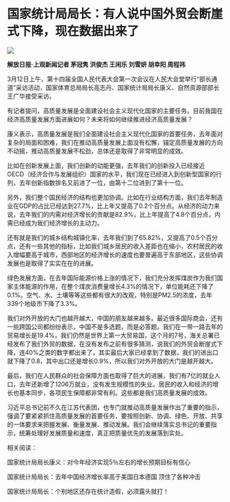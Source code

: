 # 国家统计局局长：有人说中国外贸会断崖式下降，现在数据出来了

![](https://inews.gtimg.com/om_bt/OvQyfgBvDL2kpvAZ_gnYHXUOFzSiCH9kcl7T4cijN7jq0AA/1000)

**解放日报·上观新闻记者 茅冠隽 洪俊杰 王闲乐 刘雪妍 胡幸阳 周程祎**

3月12日上午，第十四届全国人民代表大会第一次会议在人民大会堂举行“部长通道”采访活动，国家体育总局局长高志丹、国家统计局局长康义、自然资源部部长王广华接受采访。

有记者提问，高质量发展是全面建设社会主义现代化国家的主要任务。目前我国在经济高质量发展方面进展如何？未来将如何继续推进经济高质量发展？

康义表示，高质量发展是我们全面建设社会主义现代化国家的首要任务，去年面对复杂的局面和困难，我们在推动高质量发展上面没有松懈，锚定高质量发展的方向不动摇，推动高质量发展不松劲，总体还是取得了非常明显的成效。

比如在创新发展上面，我们创新的动能更强，去年我们的创新投入已经接近
OECD（经济合作与发展组织）国家的水平，我们现在已经进入到创新型国家的行列，去年创新指数排名又前进了一位，由第十二位进到了第十一位。

另外，我们整个国民经济的结构也更加协调。比如在行业结构方面，我们去年制造业在GDP的占比已经达到27.7%，比上年又提高了0.2个百分点。从经济的动力来说，去年我们的内需对经济增长的贡献是82.9%，比上年提高了4.8个百分点，内需已经成为我们经济增长的主动力。

还有就是我们的城乡结构城镇化率，去年我们到了65.82%，又提高了0.5个百分点，还有一些其他的指标，比如我们城乡居民的收入差距也在缩小，农村居民的收入增幅要高于城市，西部地区的经济增长的速度也要普遍高于东部地区，这些协调发展也是取得了实实在在的进展。

绿色发展方面，在去年国际能源价格上涨的情况下，我们充分发挥煤炭作为我们国家主体能源的作用，在整个煤炭消费量增长4.3%的情况下，单位能耗还下降了0.1%。空气、水、土壤等等这些都有很大的改观，特别是PM2.5的浓度，去年339个地级市下降了3.3%。

我们对外开放的大门也越开越大，中国的朋友越来越多。最近很多国际商会，还有一些跨国公司都纷纷表示，中国不是多选题，而是必答题。我们在一带一路去年的贸易增长是19.4%，我们仍然是世界上第一大贸易国，这个月的7号，海关总署已经发布了我们外贸的数据，在没有发布之前有很多猜测，说我们的外贸会断崖式下降，连40%之类的数字都出来了，其实最后大家已经拿到了数据，我们的进出口就下降了0.8，其中出口还是增长0.9%，所以我们对外开放的大门是越开越大。

最后，我们在人民群众的社会保障方面也取得了巨大的进展，我们有7亿的就业人口，去年还新增了1206万就业，没有发生规模性的失业。居民的收入和经济的增长也基本同步，各项民生保障都非常有利。这些都是我们高质量发展的成效。

习近平总书记前不久在江苏代表团，也专门就推动高质量发展作出了重要的指示，强调了要紧紧抓住高质量发展的首要任务，要按照创新、协调、绿色、开放、共享的一体要求来把握发展、衡量发展、推动发展。我们会继续落实总书记的重要指示，统筹处理好发展质量和速度，真正把质量优先的发展落到实处。

相关阅读：

国家统计局局长康义：对今年经济实现5％左右的增长预期目标有信心

国家统计局局长：去年中国经济增长率高于美国日本德国 顶住了各种冲击

国家统计局局长：个别地区还存在统计造假，必须露头就打！

